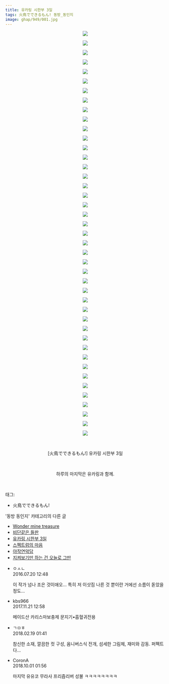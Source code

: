 ```yaml
---
title: 유카링 시한부 3일
tags: 火鳥でできるもん! 동방_동인지
image: ghap/949/001.jpg
---
```

<div class="article">
<p style="text-align: center; clear: none; float: none;"><img src="{{ site.nasurl }}/ghap/949/001.jpg"/></p>
<p style="text-align: center; clear: none; float: none;"><img src="{{ site.nasurl }}/ghap/949/002.jpg"/></p>
<p style="text-align: center; clear: none; float: none;"><img src="{{ site.nasurl }}/ghap/949/003.jpg"/></p>
<p style="text-align: center; clear: none; float: none;"><img src="{{ site.nasurl }}/ghap/949/004.jpg"/></p>
<p style="text-align: center; clear: none; float: none;"><img src="{{ site.nasurl }}/ghap/949/005.jpg"/></p>
<p style="text-align: center; clear: none; float: none;"><img src="{{ site.nasurl }}/ghap/949/006.jpg"/></p>
<p style="text-align: center; clear: none; float: none;"><img src="{{ site.nasurl }}/ghap/949/007.jpg"/></p>
<p style="text-align: center; clear: none; float: none;"><img src="{{ site.nasurl }}/ghap/949/008.jpg"/></p>
<p style="text-align: center; clear: none; float: none;"><img src="{{ site.nasurl }}/ghap/949/009.jpg"/></p>
<p style="text-align: center; clear: none; float: none;"><img src="{{ site.nasurl }}/ghap/949/010.jpg"/></p>
<p style="text-align: center; clear: none; float: none;"><img src="{{ site.nasurl }}/ghap/949/011.jpg"/></p>
<p style="text-align: center; clear: none; float: none;"><img src="{{ site.nasurl }}/ghap/949/012.jpg"/></p>
<p style="text-align: center; clear: none; float: none;"><img src="{{ site.nasurl }}/ghap/949/013.jpg"/></p>
<p style="text-align: center; clear: none; float: none;"><img src="{{ site.nasurl }}/ghap/949/014.jpg"/></p>
<p style="text-align: center; clear: none; float: none;"><img src="{{ site.nasurl }}/ghap/949/015.jpg"/></p>
<p style="text-align: center; clear: none; float: none;"><img src="{{ site.nasurl }}/ghap/949/016.jpg"/></p>
<p style="text-align: center; clear: none; float: none;"><img src="{{ site.nasurl }}/ghap/949/017.jpg"/></p>
<p style="text-align: center; clear: none; float: none;"><img src="{{ site.nasurl }}/ghap/949/018.jpg"/></p>
<p style="text-align: center; clear: none; float: none;"><img src="{{ site.nasurl }}/ghap/949/019.jpg"/></p>
<p style="text-align: center; clear: none; float: none;"><img src="{{ site.nasurl }}/ghap/949/020.jpg"/></p>
<p style="text-align: center; clear: none; float: none;"><img src="{{ site.nasurl }}/ghap/949/021.jpg"/></p>
<p style="text-align: center; clear: none; float: none;"><img src="{{ site.nasurl }}/ghap/949/022.jpg"/></p>
<p style="text-align: center; clear: none; float: none;"><img src="{{ site.nasurl }}/ghap/949/023.jpg"/></p>
<p style="text-align: center; clear: none; float: none;"><img src="{{ site.nasurl }}/ghap/949/024.jpg"/></p>
<p style="text-align: center; clear: none; float: none;"><img src="{{ site.nasurl }}/ghap/949/025.jpg"/></p>
<p style="text-align: center; clear: none; float: none;"><img src="{{ site.nasurl }}/ghap/949/026.jpg"/></p>
<p style="text-align: center; clear: none; float: none;"><img src="{{ site.nasurl }}/ghap/949/027.jpg"/></p>
<p style="text-align: center; clear: none; float: none;"><img src="{{ site.nasurl }}/ghap/949/028.jpg"/></p>
<p style="text-align: center; clear: none; float: none;"><img src="{{ site.nasurl }}/ghap/949/029.jpg"/></p>
<p style="text-align: center; clear: none; float: none;"><img src="{{ site.nasurl }}/ghap/949/030.jpg"/></p>
<p style="text-align: center; clear: none; float: none;"><img src="{{ site.nasurl }}/ghap/949/031.jpg"/></p>
<p style="text-align: center; clear: none; float: none;"><img src="{{ site.nasurl }}/ghap/949/032.jpg"/></p>
<p style="text-align: center; clear: none; float: none;"><img src="{{ site.nasurl }}/ghap/949/033.jpg"/></p>
<p style="text-align: center; clear: none; float: none;"><img src="{{ site.nasurl }}/ghap/949/034.jpg"/></p>
<p style="text-align: center; clear: none; float: none;"><img src="{{ site.nasurl }}/ghap/949/035.jpg"/></p>
<p style="text-align: center; clear: none; float: none;"><img src="{{ site.nasurl }}/ghap/949/036.jpg"/></p>
<p style="text-align: center; clear: none; float: none;"><img src="{{ site.nasurl }}/ghap/949/037.jpg"/></p>
<p style="text-align: center; clear: none; float: none;"><img src="{{ site.nasurl }}/ghap/949/038.jpg"/></p>
<p style="text-align: center; clear: none; float: none;"><img src="{{ site.nasurl }}/ghap/949/039.jpg"/></p>
<p style="text-align: center; clear: none; float: none;"><img src="{{ site.nasurl }}/ghap/949/040.jpg"/></p>
<p style="text-align: center; clear: none; float: none;"><img src="{{ site.nasurl }}/ghap/949/041.jpg"/></p>
<p style="text-align: center; clear: none; float: none;"><img src="{{ site.nasurl }}/ghap/949/042.jpg"/></p>
<p style="text-align: center; clear: none; float: none;"><img src="{{ site.nasurl }}/ghap/949/043.jpg"/></p>
<p style="text-align: center; clear: none; float: none;"><br/></p>
<p style="text-align: center; clear: none; float: none;">[火鳥でできるもん!] 유카링 시한부 3일</p>
<p style="text-align: center; clear: none; float: none;"><br/></p>
<p style="text-align: center; clear: none; float: none;">하루의 마지막은 유카링과 함께.</p>
<p><br/></p>
</div><div class="tagTrail">
<p>태그: </p>
<ul>
<li>火鳥でできるもん!</li>
</ul>
</div><div class="another">
<p>'동방 동인지' 카테고리의 다른 글</p>
<ul>
<li><a href="/2016-07-20-ghap_951">Wonder mine treasure</a></li>
<li><a href="/2016-07-20-ghap_950">비단같은 들판</a></li>
<li><a href="/2016-07-20-ghap_949">유카링 시한부 3일</a></li>
<li><a href="/2016-07-20-ghap_948">스펙트럼의 마음</a></li>
<li><a href="/2016-07-20-ghap_947">야작연악담</a></li>
<li><a href="/2016-07-20-ghap_945">지켜보기만 하는 건 오늘로 그만</a></li>
</ul>
</div><div class="cb_module cb_fluid">
<div class="cb_wrt cb_profile">
<div class="comment">
<ul>
<li class="cb_thumb_off" id="comment14760366">
<div class="cb_comment_area">
<div class="cb_info_area">
<div class="cb_section">
<span class="cb_nick_name">ㅇㅅㄴ</span>
</div>
<div class="cb_section">
<span class="cb_date">2016.07.20 12:48 </span>
</div>
</div>
<div class="cb_dsc_comment">
<p class="cb_dsc">
											이 작가 넘나 조은 것이애오... 특히 저 이삿짐 나른 것 뿐이란 거에선 소름이 돋았을 정도...
										</p>
</div>
</div></li>
<li class="cb_thumb_off" id="comment15134190">
<div class="cb_comment_area">
<div class="cb_info_area">
<div class="cb_section">
<span class="cb_nick_name">kbs966</span>
</div>
<div class="cb_section">
<span class="cb_date">2017.11.21 12:58 </span>
</div>
</div>
<div class="cb_dsc_comment">
<p class="cb_dsc">
											메이드산 카리스마보충제 문지기•흡혈귀전용
										</p>
</div>
</div></li>
<li class="cb_thumb_off" id="comment15202340">
<div class="cb_comment_area">
<div class="cb_info_area">
<div class="cb_section">
<span class="cb_nick_name">ㄱㅁㅎ</span>
</div>
<div class="cb_section">
<span class="cb_date">2018.02.19 01:41 </span>
</div>
</div>
<div class="cb_dsc_comment">
<p class="cb_dsc">
											참신한 소재, 깔끔한 컷 구성, 옴니버스식 전개, 섬세한 그림체, 재미와 감동. 퍼펙트다...
										</p>
</div>
</div></li>
<li class="cb_thumb_off" id="comment15342527">
<div class="cb_comment_area">
<div class="cb_info_area">
<div class="cb_section">
<span class="cb_nick_name">CoronA</span>
</div>
<div class="cb_section">
<span class="cb_date">2018.10.01 01:56 </span>
</div>
</div>
<div class="cb_dsc_comment">
<p class="cb_dsc">
											마지막 유유코 무라사 프리즘리버 성불 ㅋㅋㅋㅋㅋㅋㅋㅋ
										</p>
</div>
</div></li>
</ul>
</div>
</div><!-- commentList close -->
</div>